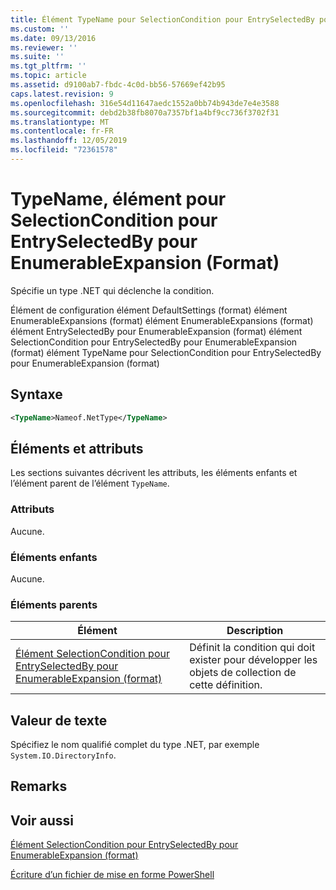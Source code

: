 ```yaml
---
title: Élément TypeName pour SelectionCondition pour EntrySelectedBy pour EnumerableExpansion (format) | Microsoft Docs
ms.custom: ''
ms.date: 09/13/2016
ms.reviewer: ''
ms.suite: ''
ms.tgt_pltfrm: ''
ms.topic: article
ms.assetid: d9100ab7-fbdc-4c0d-bb56-57669ef42b95
caps.latest.revision: 9
ms.openlocfilehash: 316e54d11647aedc1552a0bb74b943de7e4e3588
ms.sourcegitcommit: debd2b38fb8070a7357bf1a4bf9cc736f3702f31
ms.translationtype: MT
ms.contentlocale: fr-FR
ms.lasthandoff: 12/05/2019
ms.locfileid: "72361578"
---
```

# <a name="typename-element-for-selectioncondition-for-entryselectedby-for-enumerableexpansion-format"></a>TypeName, élément pour SelectionCondition pour EntrySelectedBy pour EnumerableExpansion (Format)

Spécifie un type .NET qui déclenche la condition.

Élément de configuration élément DefaultSettings (format) élément EnumerableExpansions (format) élément EnumerableExpansions (format) élément EntrySelectedBy pour EnumerableExpansion (format) élément SelectionCondition pour EntrySelectedBy pour EnumerableExpansion (format) élément TypeName pour SelectionCondition pour EntrySelectedBy pour EnumerableExpansion (format)

## <a name="syntax"></a>Syntaxe

```xml
<TypeName>Nameof.NetType</TypeName>
```

## <a name="attributes-and-elements"></a>Éléments et attributs

Les sections suivantes décrivent les attributs, les éléments enfants et l’élément parent de l’élément `TypeName`.

### <a name="attributes"></a>Attributs

Aucune.

### <a name="child-elements"></a>Éléments enfants

Aucune.

### <a name="parent-elements"></a>Éléments parents

|Élément|Description|
|-------------|-----------------|
|[Élément SelectionCondition pour EntrySelectedBy pour EnumerableExpansion (format)](./selectioncondition-element-for-entryselectedby-for-enumerableexpansion-format.md)|Définit la condition qui doit exister pour développer les objets de collection de cette définition.|

## <a name="text-value"></a>Valeur de texte

Spécifiez le nom qualifié complet du type .NET, par exemple `System.IO.DirectoryInfo`.

## <a name="remarks"></a>Remarks

## <a name="see-also"></a>Voir aussi

[Élément SelectionCondition pour EntrySelectedBy pour EnumerableExpansion (format)](./selectioncondition-element-for-entryselectedby-for-enumerableexpansion-format.md)

[Écriture d’un fichier de mise en forme PowerShell](./writing-a-powershell-formatting-file.md)

